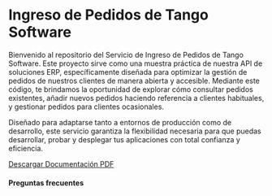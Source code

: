 # Ingreso de Pedidos de Tango Software

Bienvenido al repositorio del Servicio de Ingreso de Pedidos de Tango Software. Este proyecto sirve como una muestra práctica de nuestra API de soluciones ERP, específicamente diseñada para optimizar la gestión de pedidos de nuestros clientes de manera abierta y accesible. Mediante este código, te brindamos la oportunidad de explorar cómo consultar pedidos existentes, añadir nuevos pedidos haciendo referencia a clientes habituales, y gestionar pedidos para clientes ocasionales.

Diseñado para adaptarse tanto a entornos de producción como de desarrollo, este servicio garantiza la flexibilidad necesaria para que puedas desarrollar, probar y desplegar tus aplicaciones con total confianza y eficiencia.

[Descargar Documentación PDF](./Documentación%20de%20Pedidos.pdf)


#### Preguntas frecuentes
